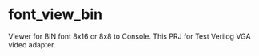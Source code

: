 # font_view_bin
Viewer for BIN font 8x16 or 8x8 to Console. This PRJ for Test Verilog VGA video adapter.
